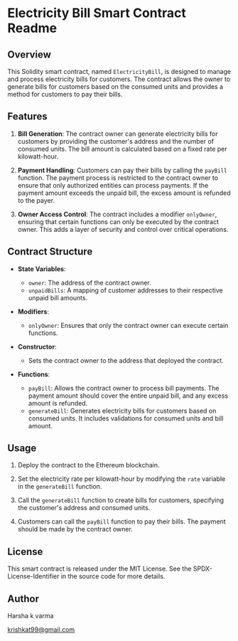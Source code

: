 # Electricity Bill Smart Contract Readme

## Overview

This Solidity smart contract, named `ElectricityBill`, is designed to manage and process electricity bills for customers. The contract allows the owner to generate bills for customers based on the consumed units and provides a method for customers to pay their bills.

## Features

1. **Bill Generation**: The contract owner can generate electricity bills for customers by providing the customer's address and the number of consumed units. The bill amount is calculated based on a fixed rate per kilowatt-hour.

2. **Payment Handling**: Customers can pay their bills by calling the `payBill` function. The payment process is restricted to the contract owner to ensure that only authorized entities can process payments. If the payment amount exceeds the unpaid bill, the excess amount is refunded to the payer.

3. **Owner Access Control**: The contract includes a modifier `onlyOwner`, ensuring that certain functions can only be executed by the contract owner. This adds a layer of security and control over critical operations.

## Contract Structure

- **State Variables**:
  - `owner`: The address of the contract owner.
  - `unpaidBills`: A mapping of customer addresses to their respective unpaid bill amounts.

- **Modifiers**:
  - `onlyOwner`: Ensures that only the contract owner can execute certain functions.

- **Constructor**:
  - Sets the contract owner to the address that deployed the contract.

- **Functions**:
  - `payBill`: Allows the contract owner to process bill payments. The payment amount should cover the entire unpaid bill, and any excess amount is refunded.
  - `generateBill`: Generates electricity bills for customers based on consumed units. It includes validations for consumed units and bill amount.

## Usage

1. Deploy the contract to the Ethereum blockchain.

2. Set the electricity rate per kilowatt-hour by modifying the `rate` variable in the `generateBill` function.

3. Call the `generateBill` function to create bills for customers, specifying the customer's address and consumed units.

4. Customers can call the `payBill` function to pay their bills. The payment should be made by the contract owner.


## License
This smart contract is released under the MIT License. See the SPDX-License-Identifier in the source code for more details.

## Author

Harsha k varma

krishkat99@gmail.com
